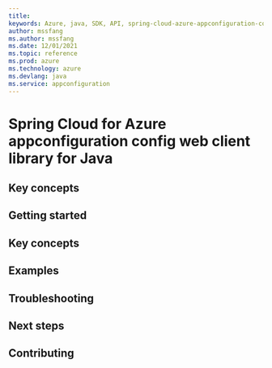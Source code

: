 ```yaml
---
title: 
keywords: Azure, java, SDK, API, spring-cloud-azure-appconfiguration-config-web, appconfiguration
author: mssfang
ms.author: mssfang
ms.date: 12/01/2021
ms.topic: reference
ms.prod: azure
ms.technology: azure
ms.devlang: java
ms.service: appconfiguration
---
```


# Spring Cloud for Azure appconfiguration config web client library for Java

## Key concepts
## Getting started
## Key concepts
## Examples
## Troubleshooting
## Next steps
## Contributing

